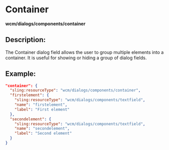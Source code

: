 # Container

**wcm/dialogs/components/container**

## Description:

The Container dialog field allows the user to group multiple elements into a container. It is useful for showing or hiding a group of dialog fields.

## Example:

```json
"container": {
  "sling:resourceType": "wcm/dialogs/components/container",
  "firstelement": {
    "sling:resourceType": "wcm/dialogs/components/textfield",
    "name": "firstelement",
    "label": "First element"
  },
  "secondelement": {
    "sling:resourceType": "wcm/dialogs/components/textfield",
    "name": "secondelement",
    "label": "Second element"
  }
}
```
